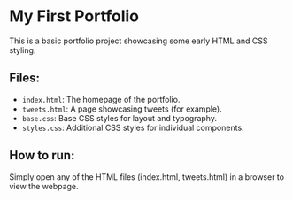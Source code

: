 # My First Portfolio

This is a basic portfolio project showcasing some early HTML and CSS styling.

## Files:
- `index.html`: The homepage of the portfolio.
- `tweets.html`: A page showcasing tweets (for example).
- `base.css`: Base CSS styles for layout and typography.
- `styles.css`: Additional CSS styles for individual components.

## How to run:
Simply open any of the HTML files (index.html, tweets.html) in a browser to view the webpage.
